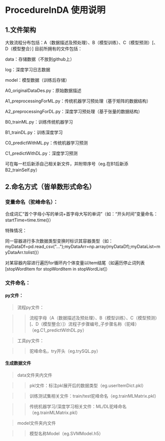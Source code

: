 # ProcedureInDA 使用说明

## 1.文件架构
大致流程分布包括：A（数据描述及预处理）、B（模型训练）、C（模型预测）[、D（模型整合）]
目前所拥有的文件包括：

data：存储数据（不放到github上）

log：深度学习日志数据

model：模型数据（训练后存储）

A0_originalDataDes.py：原始数据描述

A1_preprocessingForML.py：传统机器学习预处理（基于矩阵的数据结构）

A2_preprocessingForDL.py：深度学习预处理（基于张量的数据结构）

B0_trainML.py：训练传统机器学习

B1_trainDL.py：训练深度学习

C0_predictWithML.py：传统机器学习预测

C1_predictWithDL.py：深度学习预测	

可在每一栏后新添自己相关新文件，并附带序号（eg.在B1后新添B2_trainSelf.py）

## 2.命名方式（皆单数形式命名）

### 变量命名（驼峰命名）：

合成词汇“首个字母小写的单词+首字母大写的单词”（如：“开头时间”变量命名：startTime=time.time()）

特殊情况：

  同一容器进行多次数据类型变换时标识其容器类型（如：myDataDf=pd.read_csv("...");myDataArr=np.array(myDataDf);myDataList=myDataArr.tolist()）
  
  对某容器内容进行遍历for循环内个体变量以Item结尾（如遍历停止词列表[stopWordItem for stopWordItem in stopWordList]）
  
### 文件命名：

#### py文件：
  
>流程py文件：
  
>>流程字母（A（数据描述及预处理）、B（模型训练）、C（模型预测）[、D（模型整合）]）流程子步骤编号_子步骤名称（驼峰）（eg.C1_predictWithDL.py）
  
>工具py文件：

>>驼峰命名，try开头（eg.trySQL.py）

#### 生成数据文件

>data文件夹内文件

>>pkl文件：标注pkl展开后的数据类型（eg.userItemDict.pkl）

>>训练测试集相关文件：train/test驼峰命名（eg.trainMLMatrix.pkl）

>>传统机器学习/深度学习相关文件：ML/DL驼峰命名（eg.trainMLMatrix.pkl）

>model文件夹内文件

>>模型名称Model（eg.SVMModel.h5）
